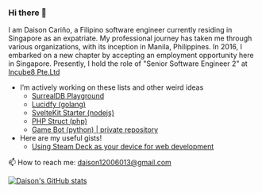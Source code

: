 ### Hi there 👋

I am Daison Cariño, a Filipino software engineer currently residing in Singapore as an expatriate. My professional journey has taken me through various organizations, with its inception in Manila, Philippines. In 2016, I embarked on a new chapter by accepting an employment opportunity here in Singapore. Presently, I hold the role of "Senior Software Engineer 2" at [Incube8 Pte.Ltd](https://incube8.sg/team/)

- I’m actively working on these lists and other weird ideas
  - [SurrealDB Playground](https://surrealdb.daisoncarino.com)
  - [Lucidfy (golang)](https://github.com/lucidfy/lucid)
  - [SvelteKit Starter (nodejs)](https://github.com/daison12006013/sveltekit-starter)
  - [PHP Struct (php)](https://github.com/daison12006013/php-struct)
  - [Game Bot (python) | private repository](https://github.com/daison12006013/pybot-rox)
- Here are my useful gists!
  - [Using Steam Deck as your device for web development](https://gist.github.com/daison12006013/c192e5c017262c90513dffcdd16339c4) 


📫 How to reach me: daison12006013@gmail.com

[![Daison's GitHub stats](https://github-readme-stats.vercel.app/api?username=daison12006013&show_icons=true)](https://github.com/daison12006013)

